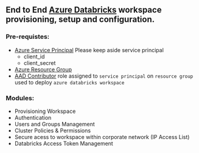 
## End to End [Azure Databricks](https://docs.microsoft.com/en-us/azure/databricks/workspace/) workspace provisioning, setup and configuration.

### Pre-requistes:
- [Azure Service Principal](https://docs.microsoft.com/en-us/azure/active-directory/develop/app-objects-and-service-principals)
    Please keep aside service principal
    - client_id
    - client_secret
- [Azure Resource Group](https://docs.microsoft.com/en-us/azure/azure-resource-manager/management/manage-resource-groups-portal#what-is-a-resource-group)
- [AAD Contributor](https://docs.microsoft.com/en-us/azure/role-based-access-control/built-in-roles#contributor) role assigned to `service principal` on `resource group` used to deploy `azure databricks workspace`

### Modules:
- Provisioning Workspace
- Authentication
- Users and Groups Management
- Cluster Policies & Permissions
- Secure acess to workspace within corporate network (IP Access List)
- Databricks Access Token Management
